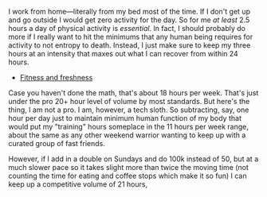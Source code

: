 I work from home—literally from my bed most of the time. If I don't get up and go outside I would get zero activity for the day. So for me _at least_ 2.5 hours a day of physical activity is _essential_. In fact, I should probably do more if I really want to hit the minimums that any human being requires for activity to not entropy to death. Instead, I just make sure to keep my three hours at an intensity that maxes out what I can recover from within 24 hours.

- [Fitness and freshness](Fitness%20and%20freshness.md)

Case you haven't done the math, that's about 18 hours per week. That's just under the pro 20+ hour level of volume by most standards. But here's the thing, I am not a pro. I am, however, a tech sloth. So subtracting, say, one hour per day just to maintain minimum human function of my body that would put my "training" hours someplace in the 11 hours per week range, about the same as any other weekend warrior wanting to keep up with a curated group of fast friends.

However, if I add in a double on Sundays and do 100k instead of 50, but at a much slower pace so it takes slight more than twice the moving time (not counting the time for eating and coffee stops which make it so fun) I can keep up a competitive volume of 21 hours, 

